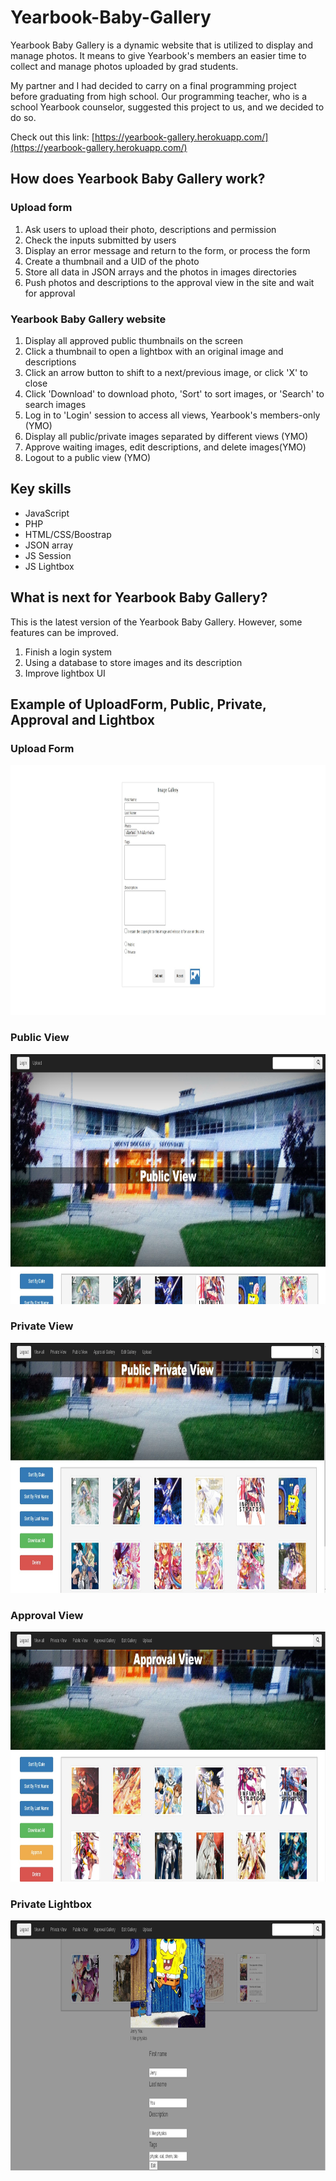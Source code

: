 # Yearbook-Baby-Gallery
Yearbook Baby Gallery is a dynamic website that is utilized to display and manage photos. It means to give Yearbook's members an easier time to collect and manage photos uploaded by grad students.  

My partner and I had decided to carry on a final programming project before graduating from high school. Our programming teacher, who is a school Yearbook counselor, suggested this project to us, and we decided to do so.

Check out this link: [https://yearbook-gallery.herokuapp.com/](https://yearbook-gallery.herokuapp.com/)

## How does Yearbook Baby Gallery work?
### Upload form
1. Ask users to upload their photo, descriptions and permission
2. Check the inputs submitted by users
3. Display an error message and return to the form, or process the form 
4. Create a thumbnail and a UID of the photo
5. Store all data in JSON arrays and the photos in images directories
6. Push photos and descriptions to the approval view in the site  and wait for approval

### Yearbook Baby Gallery website
1. Display all approved public thumbnails on the screen
2. Click a thumbnail to open a lightbox with an original image and descriptions
3. Click an arrow button to shift to a next/previous image, or click 'X' to close
4. Click 'Download' to download photo, 'Sort' to sort images, or 'Search' to search images
5. Log in to 'Login' session to access all views, Yearbook's members-only (YMO)
6. Display all public/private images separated by different views (YMO)
7. Approve waiting images, edit descriptions, and delete images(YMO)
8. Logout to a public view (YMO)   

## Key skills
* JavaScript
* PHP
* HTML/CSS/Boostrap
* JSON array
* JS Session
* JS Lightbox

## What is next for Yearbook Baby Gallery?
This is the latest version of the Yearbook Baby Gallery. However, some features can be improved.
1. Finish a login system
2. Using a database to store images and its description
3. Improve lightbox UI

## Example of UploadForm, Public, Private, Approval and Lightbox

### Upload Form
<img src="img/UploadForm.jpg" height=400>

### Public View
<img src="img/PublicView.jpg" height=400>

### Private View
<img src="img/PrivateView.jpg" height=400>

### Approval View
<img src="img/ApprovalView.jpg" height=400>

### Private Lightbox
<img src="img/PrivateLightBox.jpg" height=400>


